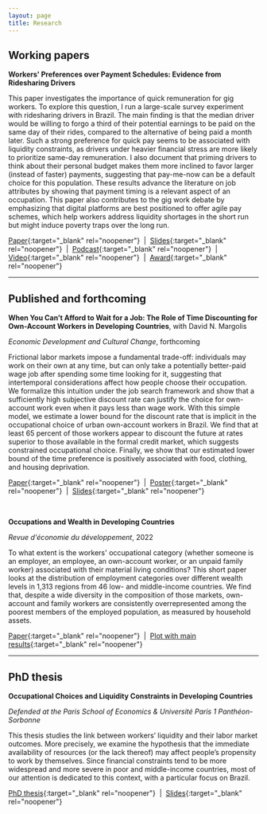```yaml
---
layout: page
title: Research
---
```


## Working papers

**Workers' Preferences over Payment Schedules: Evidence from Ridesharing Drivers**

This paper investigates the importance of quick remuneration for gig workers. To explore this question, I run a large-scale survey experiment with ridesharing drivers in Brazil. The main finding is that the median driver would be willing to forgo a third of their potential earnings to be paid on the same day of their rides, compared to the alternative of being paid a month later. Such a strong preference for quick pay seems to be associated with liquidity constraints, as drivers under heavier financial stress are more likely to prioritize same-day remuneration. I also document that priming drivers to think about their personal budget makes them more inclined to favor larger (instead of faster) payments, suggesting that pay-me-now can be a default choice for this population. These results advance the literature on job attributes by showing that payment timing is a relevant aspect of an occupation. This paper also contributes to the gig work debate by emphasizing that digital platforms are best positioned to offer agile pay schemes, which help workers address liquidity shortages in the short run but might induce poverty traps over the long run.

[Paper](https://thiagoscarelli.github.io/assets/pdfs/scarelli_brazil_drivers_paper.pdf){:target="_blank" rel="noopener"} &nbsp;\|&nbsp; 
[Slides](https://thiagoscarelli.github.io/assets/pdfs/scarelli_brazil_drivers_slides.pdf){:target="_blank" rel="noopener"} &nbsp;\|&nbsp; 
[Podcast](https://cepr.org/multimedia/next-generation-research){:target="_blank" rel="noopener"} &nbsp;\|&nbsp; 
[Video](https://www.parisschoolofeconomics.eu/en/news/the-issue-of-payment-timing-by-thiago-scarelli){:target="_blank" rel="noopener"} &nbsp;\|&nbsp; 
[Award](https://www.iadb.org/en/news/idb-young-economist-award-celebrates-excellence-development-economics-research){:target="_blank" rel="noopener"}

---

## Published and forthcoming

**When You Can’t Afford to Wait for a Job: The Role of Time Discounting for Own-Account Workers in Developing Countries**, with David N. Margolis

*Economic Development and Cultural Change*, forthcoming

Frictional labor markets impose a fundamental trade-off: individuals may work on their own at any time, but can only take a potentially better-paid wage job after spending some time looking for it, suggesting that intertemporal considerations affect how people choose their occupation. We formalize this intuition under the job search framework and show that a sufficiently high subjective discount rate can justify the choice for own-account work even when it pays less than wage work. With this simple model, we estimate a lower bound for the discount rate that is implicit in the occupational choice of urban own-account workers in Brazil. We find that at least 65 percent of those workers appear to discount the future at rates superior to those available in the formal credit market, which suggests constrained occupational choice. Finally, we show that our estimated lower bound of the time preference is positively associated with food, clothing, and housing deprivation.

[Paper](https://doi.org/10.1086/732162){:target="_blank" rel="noopener"} &nbsp;\|&nbsp; 
[Poster](https://thiagoscarelli.github.io/assets/pdfs/scarelli_margolis_oaw_poster_eale_2022.pdf){:target="_blank" rel="noopener"} &nbsp;\|&nbsp; 
[Slides](https://thiagoscarelli.github.io/assets/pdfs/scarelli_margolis_oaw_slides_sole_2022.pdf){:target="_blank" rel="noopener"} 

<br>

**Occupations and Wealth in Developing Countries** 

*Revue d'économie du développement*, 2022

To what extent is the workers' occupational category (whether someone is an employer, an employee, an own-account worker, or an unpaid family worker) associated with their material living conditions? This short paper looks at the distribution of employment categories over different wealth levels in 1,313 regions from 46 low- and middle-income countries. We find that, despite a wide diversity in the composition of those markets, own-account and family workers are consistently overrepresented among the poorest members of the employed population, as measured by household assets.

[Paper](https://doi.org/10.3917/edd.362.0127){:target="_blank" rel="noopener"} &nbsp;\|&nbsp; 
[Plot with main results](https://thiagoscarelli.github.io/assets/images/scarelli_oaw_poverty_plot.png){:target="_blank" rel="noopener"}

---

## PhD thesis

**Occupational Choices and Liquidity Constraints in Developing Countries**

*Defended at the Paris School of Economics & Université Paris 1 Panthéon-Sorbonne*

This thesis studies the link between workers’ liquidity and their labor market outcomes. More precisely, we examine the hypothesis that the immediate availability of resources (or the lack thereof) may affect people’s propensity to work by themselves. Since financial constraints tend to be more widespread and more severe in poor and middle-income countries, most of our attention is dedicated to this context, with a particular focus on Brazil.

[PhD thesis](https://thiagoscarelli.github.io/assets/pdfs/scarelli_phd_thesis.pdf){:target="_blank" rel="noopener"} &nbsp;\|&nbsp; 
[Slides](https://thiagoscarelli.github.io/assets/pdfs/scarelli_thesis_slides.pdf){:target="_blank" rel="noopener"}
